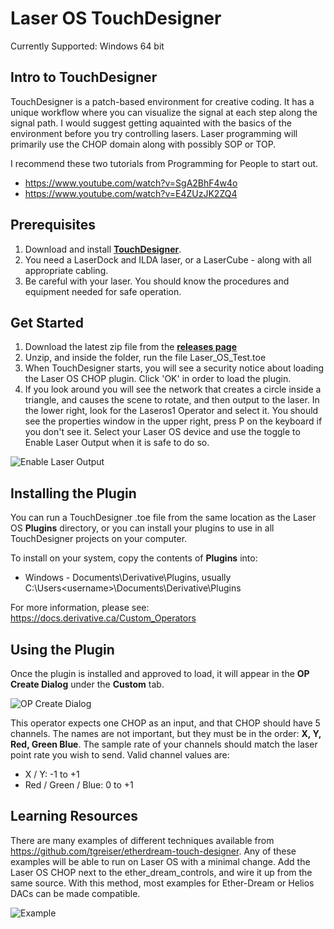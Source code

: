 # Laser OS TouchDesigner

Currently Supported: Windows 64 bit

## Intro to TouchDesigner

TouchDesigner is a patch-based environment for creative coding. It has a unique workflow where you can visualize the signal at each step along the signal path. I would suggest getting aquainted with the basics of the environment before you try controlling lasers. Laser programming will primarily use the CHOP domain along with possibly SOP or TOP.

I recommend these two tutorials from Programming for People to start out.
- https://www.youtube.com/watch?v=SgA2BhF4w4o 
- https://www.youtube.com/watch?v=E4ZUzJK2ZQ4 

## Prerequisites

1) Download and install **[TouchDesigner](https://derivative.ca/download)**.
2) You need a LaserDock and ILDA laser, or a LaserCube - along with all appropriate cabling.
3) Be careful with your laser. You should know the procedures and equipment needed for safe operation.

## Get Started

1) Download the latest zip file from the **[releases page](https://github.com/Wickedlasers/Laser_OS_TouchDesigner/releases/)**
2) Unzip, and inside the folder, run the file Laser_OS_Test.toe
3) When TouchDesigner starts, you will see a security notice about loading the Laser OS CHOP plugin. Click 'OK' in order to load the plugin.
4) If you look around you will see the network that creates a circle inside a triangle, and causes the scene to rotate, and then output to the laser. In the lower right, look for the Laseros1 Operator and select it. You should see the properties window in the upper right, press P on the keyboard if you don't see it. Select your Laser OS device and use the toggle to Enable Laser Output when it is safe to do so.

![Enable Laser Output](http://prim8.net/files/Wickedlasers/enable_output.png)

## Installing the Plugin

You can run a TouchDesigner .toe file from the same location as the Laser OS **Plugins** directory, or you can install your plugins to use in all TouchDesigner projects on your computer.

To install on your system, copy the contents of **Plugins** into:

- Windows - Documents\Derivative\Plugins, usually C:\Users\<username>\Documents\Derivative\Plugins

For more information, please see: <https://docs.derivative.ca/Custom_Operators>

## Using the Plugin

Once the plugin is installed and approved to load, it will appear in the **OP Create Dialog** under the **Custom** tab.

![OP Create Dialog](http://prim8.net/files/Wickedlasers/op_create.png)

This operator expects one CHOP as an input, and that CHOP should have 5 channels. The names are not important, but they must be in the order: **X, Y, Red, Green Blue**. The sample rate of your channels should match the laser point rate you wish to send. Valid channel values are:

- X / Y: -1 to +1
- Red / Green / Blue: 0 to +1

## Learning Resources

There are many examples of different techniques available from <https://github.com/tgreiser/etherdream-touch-designer>. Any of these examples will be able to run on Laser OS with a minimal change. Add the Laser OS CHOP next to the ether_dream_controls, and wire it up from the same source. With this method, most examples for Ether-Dream or Helios DACs can be made compatible.

![Example](http://prim8.net/files/Wickedlasers/example.png)
